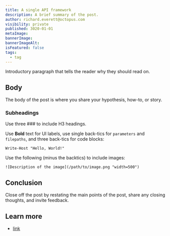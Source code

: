 ```yaml
---
title: A single API framework
description: A brief summary of the post.
author: richard.everett@octopus.com
visibility: private
published: 3020-01-01
metaImage: 
bannerImage: 
bannerImageAlt:
isFeatured: false
tags:
  - tag
---
```


Introductory paragraph that tells the reader why they should read on.

## Body

The body of the post is where you share your hypothesis, how-to, or story.

### Subheadings

Use three ### to include H3 headings.

Use **Bold** text for UI labels, use single back-tics for `parameters` and `filepaths`, and three back-tics for code blocks:

```
Write-Host "Hello, World!"
```

Use the following (minus the backtics) to include images:

```
![Description of the image](/path/to/image.png "width=500")
```

## Conclusion

Close off the post by restating the main points of the post, share any closing thoughts, and invite feedback.

## Learn more

- [link](https://www.example.com/resource)